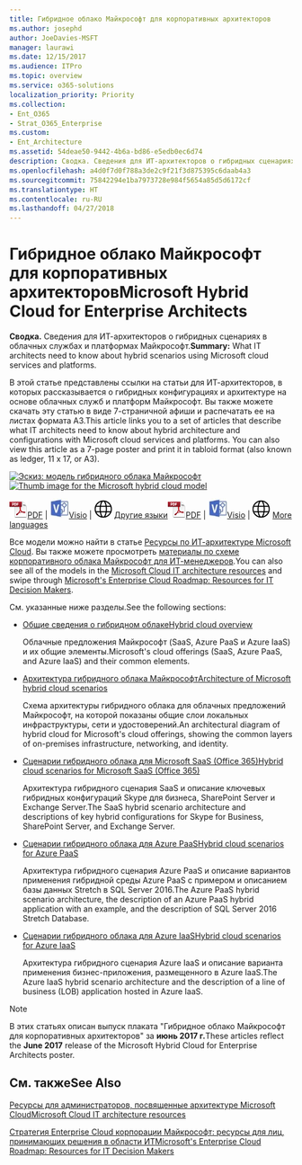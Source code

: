 ```yaml
---
title: Гибридное облако Майкрософт для корпоративных архитекторов
ms.author: josephd
author: JoeDavies-MSFT
manager: laurawi
ms.date: 12/15/2017
ms.audience: ITPro
ms.topic: overview
ms.service: o365-solutions
localization_priority: Priority
ms.collection:
- Ent_O365
- Strat_O365_Enterprise
ms.custom:
- Ent_Architecture
ms.assetid: 54deae50-9442-4b6a-bd86-e5edb0ec6d74
description: Сводка. Сведения для ИТ-архитекторов о гибридных сценариях в облачных службах и платформах Майкрософт.
ms.openlocfilehash: a4d0f7d0f788a3de2c9f21f3d875395c6daab4a3
ms.sourcegitcommit: 75842294e1ba7973728e984f5654a85d5d6172cf
ms.translationtype: HT
ms.contentlocale: ru-RU
ms.lasthandoff: 04/27/2018
---
```

# <a name="microsoft-hybrid-cloud-for-enterprise-architects"></a><span data-ttu-id="73e9f-103">Гибридное облако Майкрософт для корпоративных архитекторов</span><span class="sxs-lookup"><span data-stu-id="73e9f-103">Microsoft Hybrid Cloud for Enterprise Architects</span></span>

 <span data-ttu-id="73e9f-104">**Сводка.** Сведения для ИТ-архитекторов о гибридных сценариях в облачных службах и платформах Майкрософт.</span><span class="sxs-lookup"><span data-stu-id="73e9f-104">**Summary:** What IT architects need to know about hybrid scenarios using Microsoft cloud services and platforms.</span></span>
  
<span data-ttu-id="73e9f-p101">В этой статье представлены ссылки на статьи для ИТ-архитекторов, в которых рассказывается о гибридных конфигурациях и архитектуре на основе облачных служб и платформ Майкрософт. Вы также можете скачать эту статью в виде 7-страничной афиши и распечатать ее на листах формата A3.</span><span class="sxs-lookup"><span data-stu-id="73e9f-p101">This article links you to a set of articles that describe what IT architects need to know about hybrid architecture and configurations with Microsoft cloud services and platforms. You can also view this article as a 7-page poster and print it in tabloid format (also known as ledger, 11 x 17, or A3).</span></span>
  
<span data-ttu-id="73e9f-107">[![Эскиз: модель гибридного облака Майкрософт](images/Hybrid_Poster/Hybrid_Cloud_Thumbnail.png)](https://www.microsoft.com/download/details.aspx?id=54424
)</span><span class="sxs-lookup"><span data-stu-id="73e9f-107">[![Thumb image for the Microsoft hybrid cloud model](images/Hybrid_Poster/Hybrid_Cloud_Thumbnail.png)](https://www.microsoft.com/download/details.aspx?id=54424
)</span></span>
  
<span data-ttu-id="73e9f-108">![PDF-файл](images/Common_Images/PDFIcon.png)[PDF](https://go.microsoft.com/fwlink/p/?linkid=842082) | ![Файл Visio](images/Common_Images/VisioIcon.png)[Visio](https://go.microsoft.com/fwlink/p/?linkid=842083) | ![Страница с версиями на других языках](images/Common_Images/GlobeIcon.png)
[Другие языки](https://www.microsoft.com/download/details.aspx?id=54424)</span><span class="sxs-lookup"><span data-stu-id="73e9f-108">![PDF file](images/Common_Images/PDFIcon.png)[PDF](https://go.microsoft.com/fwlink/p/?linkid=842082) | ![Visio file](images/Common_Images/VisioIcon.png)[Visio](https://go.microsoft.com/fwlink/p/?linkid=842083) | ![See a page with versions in additional languages](images/Common_Images/GlobeIcon.png)
[More languages](https://www.microsoft.com/download/details.aspx?id=54424)</span></span>
  
<span data-ttu-id="73e9f-109">Все модели можно найти в статье [Ресурсы по ИТ-архитектуре Microsoft Cloud](microsoft-cloud-it-architecture-resources.md). Вы также можете просмотреть [материалы по схеме корпоративного облака Майкрософт для ИТ-менеджеров](https://aka.ms/cloudarchitecture).</span><span class="sxs-lookup"><span data-stu-id="73e9f-109">You can also see all of the models in the [Microsoft Cloud IT architecture resources](microsoft-cloud-it-architecture-resources.md) and swipe through [Microsoft's Enterprise Cloud Roadmap: Resources for IT Decision Makers](https://aka.ms/cloudarchitecture).</span></span>
  
<span data-ttu-id="73e9f-110">См. указанные ниже разделы.</span><span class="sxs-lookup"><span data-stu-id="73e9f-110">See the following sections:</span></span>
  
- [<span data-ttu-id="73e9f-111">Общие сведения о гибридном облаке</span><span class="sxs-lookup"><span data-stu-id="73e9f-111">Hybrid cloud overview</span></span>](hybrid-cloud-overview.md)
    
    <span data-ttu-id="73e9f-112">Облачные предложения Майкрософт (SaaS, Azure PaaS и Azure IaaS) и их общие элементы.</span><span class="sxs-lookup"><span data-stu-id="73e9f-112">Microsoft's cloud offerings (SaaS, Azure PaaS, and Azure IaaS) and their common elements.</span></span>
    
- [<span data-ttu-id="73e9f-113">Архитектура гибридного облака Майкрософт</span><span class="sxs-lookup"><span data-stu-id="73e9f-113">Architecture of Microsoft hybrid cloud scenarios</span></span>](architecture-of-microsoft-hybrid-cloud-scenarios.md)
    
    <span data-ttu-id="73e9f-114">Схема архитектуры гибридного облака для облачных предложений Майкрософт, на которой показаны общие слои локальных инфраструктуры, сети и удостоверений.</span><span class="sxs-lookup"><span data-stu-id="73e9f-114">An architectural diagram of hybrid cloud for Microsoft's cloud offerings, showing the common layers of on-premises infrastructure, networking, and identity.</span></span>
    
- [<span data-ttu-id="73e9f-115">Сценарии гибридного облака для Microsoft SaaS (Office 365)</span><span class="sxs-lookup"><span data-stu-id="73e9f-115">Hybrid cloud scenarios for Microsoft SaaS (Office 365)</span></span>](hybrid-cloud-scenarios-for-microsoft-saas-office-365.md)
    
    <span data-ttu-id="73e9f-116">Архитектура гибридного сценария SaaS и описание ключевых гибридных конфигураций Skype для бизнеса, SharePoint Server и Exchange Server.</span><span class="sxs-lookup"><span data-stu-id="73e9f-116">The SaaS hybrid scenario architecture and descriptions of key hybrid configurations for Skype for Business, SharePoint Server, and Exchange Server.</span></span>
    
- [<span data-ttu-id="73e9f-117">Сценарии гибридного облака для Azure PaaS</span><span class="sxs-lookup"><span data-stu-id="73e9f-117">Hybrid cloud scenarios for Azure PaaS</span></span>](hybrid-cloud-scenarios-for-azure-paas.md)
    
    <span data-ttu-id="73e9f-118">Архитектура гибридного сценария Azure PaaS и описание вариантов применения гибридной среды Azure PaaS с примером и описанием базы данных Stretch в SQL Server 2016.</span><span class="sxs-lookup"><span data-stu-id="73e9f-118">The Azure PaaS hybrid scenario architecture, the description of an Azure PaaS hybrid application with an example, and the description of SQL Server 2016 Stretch Database.</span></span>
    
- [<span data-ttu-id="73e9f-119">Сценарии гибридного облака для Azure IaaS</span><span class="sxs-lookup"><span data-stu-id="73e9f-119">Hybrid cloud scenarios for Azure IaaS</span></span>](hybrid-cloud-scenarios-for-azure-iaas.md)
    
    <span data-ttu-id="73e9f-120">Архитектура гибридного сценария Azure IaaS и описание варианта применения бизнес-приложения, размещенного в Azure IaaS.</span><span class="sxs-lookup"><span data-stu-id="73e9f-120">The Azure IaaS hybrid scenario architecture and the description of a line of business (LOB) application hosted in Azure IaaS.</span></span>
    
> [!NOTE]
> <span data-ttu-id="73e9f-121">В этих статьях описан выпуск плаката "Гибридное облако Майкрософт для корпоративных архитекторов" за **июнь 2017 г.**</span><span class="sxs-lookup"><span data-stu-id="73e9f-121">These articles reflect the **June 2017** release of the Microsoft Hybrid Cloud for Enterprise Architects poster.</span></span>
  
## <a name="see-also"></a><span data-ttu-id="73e9f-122">См. также</span><span class="sxs-lookup"><span data-stu-id="73e9f-122">See Also</span></span>

[<span data-ttu-id="73e9f-123">Ресурсы для администраторов, посвященные архитектуре Microsoft Cloud</span><span class="sxs-lookup"><span data-stu-id="73e9f-123">Microsoft Cloud IT architecture resources</span></span>](microsoft-cloud-it-architecture-resources.md)

[<span data-ttu-id="73e9f-124">Стратегия Enterprise Cloud корпорации Майкрософт: ресурсы для лиц, принимающих решения в области ИТ</span><span class="sxs-lookup"><span data-stu-id="73e9f-124">Microsoft's Enterprise Cloud Roadmap: Resources for IT Decision Makers</span></span>](https://sway.com/FJ2xsyWtkJc2taRD)



